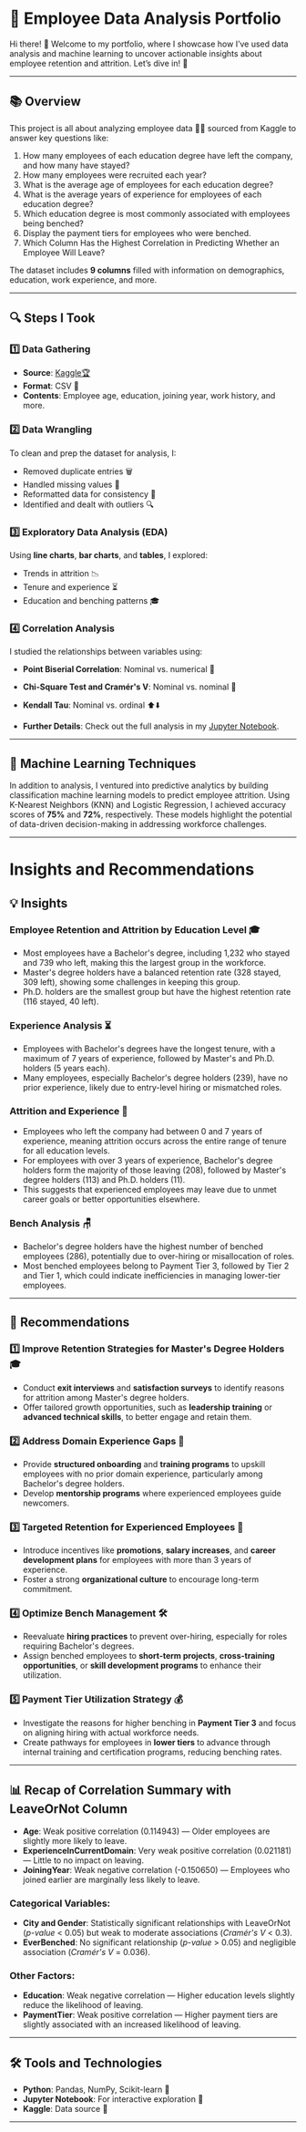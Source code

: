 # 🌟 Employee Data Analysis Portfolio  

Hi there! 👋 Welcome to my portfolio, where I showcase how I’ve used data analysis and machine learning to uncover actionable insights about employee retention and attrition. Let’s dive in! 🚀  

---

## 📚 Overview  

This project is all about analyzing employee data 🧑‍💻 sourced from Kaggle to answer key questions like:  
1. How many employees of each education degree have left the company, and how many have stayed?
2. How many employees were recruited each year?
3. What is the average age of employees for each education degree?
4. What is the average years of experience for employees of each education degree?
5. Which education degree is most commonly associated with employees being benched?
6. Display the payment tiers for employees who were benched.
7. Which Column Has the Highest Correlation in Predicting Whether an Employee Will Leave?

The dataset includes **9 columns** filled with information on demographics, education, work experience, and more.  

---

## 🔍 Steps I Took  

### 1️⃣ Data Gathering  
- **Source**: [Kaggle🏆](https://www.kaggle.com/datasets/tawfikelmetwally/employee-dataset)
- **Format**: CSV 📂  
- **Contents**: Employee age, education, joining year, work history, and more.  

### 2️⃣ Data Wrangling  
To clean and prep the dataset for analysis, I:  
- Removed duplicate entries 🗑️  
- Handled missing values 🔄  
- Reformatted data for consistency 🔧  
- Identified and dealt with outliers 🔍  

### 3️⃣ Exploratory Data Analysis (EDA)  
Using **line charts**, **bar charts**, and **tables**, I explored:  
- Trends in attrition 📉  
- Tenure and experience ⏳  
- Education and benching patterns 🎓  

### 4️⃣ Correlation Analysis  
I studied the relationships between variables using:  
- **Point Biserial Correlation**: Nominal vs. numerical 🔢  
- **Chi-Square Test and Cramér's V**: Nominal vs. nominal 🔗  
- **Kendall Tau**: Nominal vs. ordinal ⬆️⬇️

- **Further Details**: Check out the full analysis in my [Jupyter Notebook](https://github.com/ngrlearningjourney/company-employee-analysis/blob/main/employee_data_analysis-2.ipynb).

---
## 🤖 Machine Learning Techniques  

In addition to analysis, I ventured into predictive analytics by building classification machine learning models to predict employee attrition. Using K-Nearest Neighbors (KNN) and Logistic Regression, I achieved accuracy scores of **75%** and **72%**, respectively. These models highlight the potential of data-driven decision-making in addressing workforce challenges.  

---

# Insights and Recommendations

## 💡 Insights

### Employee Retention and Attrition by Education Level 🎓  
- Most employees have a Bachelor's degree, including 1,232 who stayed and 739 who left, making this the largest group in the workforce.  
- Master's degree holders have a balanced retention rate (328 stayed, 309 left), showing some challenges in keeping this group.  
- Ph.D. holders are the smallest group but have the highest retention rate (116 stayed, 40 left).    

### Experience Analysis ⏳  
- Employees with Bachelor's degrees have the longest tenure, with a maximum of 7 years of experience, followed by Master's and Ph.D. holders (5 years each).  
- Many employees, especially Bachelor's degree holders (239), have no prior experience, likely due to entry-level hiring or mismatched roles.  

### Attrition and Experience 🚪  
- Employees who left the company had between 0 and 7 years of experience, meaning attrition occurs across the entire range of tenure for all education levels.  
- For employees with over 3 years of experience, Bachelor's degree holders form the majority of those leaving (208), followed by Master's degree holders (113) and Ph.D. holders (11).  
- This suggests that experienced employees may leave due to unmet career goals or better opportunities elsewhere.   

### Bench Analysis 🪑  
- Bachelor's degree holders have the highest number of benched employees (286), potentially due to over-hiring or misallocation of roles.  
- Most benched employees belong to Payment Tier 3, followed by Tier 2 and Tier 1, which could indicate inefficiencies in managing lower-tier employees.  

---

## 🌟 Recommendations  

### 1️⃣ Improve Retention Strategies for Master's Degree Holders 🎓  
- Conduct **exit interviews** and **satisfaction surveys** to identify reasons for attrition among Master's degree holders.  
- Offer tailored growth opportunities, such as **leadership training** or **advanced technical skills**, to better engage and retain them.  

### 2️⃣ Address Domain Experience Gaps 🧠  
- Provide **structured onboarding** and **training programs** to upskill employees with no prior domain experience, particularly among Bachelor's degree holders.  
- Develop **mentorship programs** where experienced employees guide newcomers.  

### 3️⃣ Targeted Retention for Experienced Employees 💼  
- Introduce incentives like **promotions**, **salary increases**, and **career development plans** for employees with more than 3 years of experience.  
- Foster a strong **organizational culture** to encourage long-term commitment.  

### 4️⃣ Optimize Bench Management 🛠️  
- Reevaluate **hiring practices** to prevent over-hiring, especially for roles requiring Bachelor's degrees.  
- Assign benched employees to **short-term projects**, **cross-training opportunities**, or **skill development programs** to enhance their utilization.  

### 5️⃣ Payment Tier Utilization Strategy 💰  
- Investigate the reasons for higher benching in **Payment Tier 3** and focus on aligning hiring with actual workforce needs.  
- Create pathways for employees in **lower tiers** to advance through internal training and certification programs, reducing benching rates.  

---

## 📊 Recap of Correlation Summary with LeaveOrNot Column

- **Age**: Weak positive correlation (0.114943) — Older employees are slightly more likely to leave.  
- **ExperienceInCurrentDomain**: Very weak positive correlation (0.021181) — Little to no impact on leaving.  
- **JoiningYear**: Weak negative correlation (-0.150650) — Employees who joined earlier are marginally less likely to leave.  

### Categorical Variables:
- **City and Gender**: Statistically significant relationships with LeaveOrNot (*p-value* < 0.05) but weak to moderate associations (*Cramér's V* < 0.3).  
- **EverBenched**: No significant relationship (*p-value* > 0.05) and negligible association (*Cramér's V* = 0.036).  

### Other Factors:
- **Education**: Weak negative correlation — Higher education levels slightly reduce the likelihood of leaving.  
- **PaymentTier**: Weak positive correlation — Higher payment tiers are slightly associated with an increased likelihood of leaving.  

---

## 🛠️ Tools and Technologies  

- **Python**: Pandas, NumPy, Scikit-learn 🐍  
- **Jupyter Notebook**: For interactive exploration 📓  
- **Kaggle**: Data source 🎯  

---
